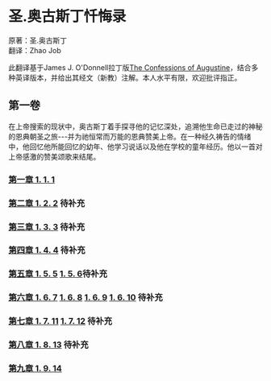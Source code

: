 # 圣.奥古斯丁忏悔录
原著：圣.奥古斯丁  
翻译：Zhao Job

此翻译基于James J. O'Donnell拉丁版[The Confessions of Augustine](https://faculty.georgetown.edu/jod/conf)，结合多种英译版本，并给出其经文（新教）注解。本人水平有限，欢迎批评指正。

## 第一卷

在上帝搜索的现状中，奥古斯丁着手探寻他的记忆深处，追溯他生命已走过的神秘的恩典朝圣之旅---并为祂恒常而万能的恩典赞美上帝。在一种经久祷告的情绪中，他回忆他所能回忆的幼年、他学习说话以及他在学校的童年经历。他以一首对上帝感激的赞美颂歌来结尾。

### [第一章 1. 1. 1](https://zhao-bob.github.io/confession/book1/conf1.1.1)

### [第二章 1. 2. 2](https://zhao-bob.github.io/confession/book1/conf1.2.2) 待补充

### [第三章 1. 3. 3](https://zhao-bob.github.io/confession/book1/conf1.3.3) 待补充

### [第四章 1. 4. 4](https://zhao-bob.github.io/confession/book1/conf1.4.4) 待补充

### [第五章 1. 5. 5](https://zhao-bob.github.io/confession/book1/conf1.5.5) [1. 5. 6](https://zhao-bob.github.io/confession/book1/conf1.5.6)待补充

### [第六章 1. 6. 7](https://zhao-bob.github.io/confession/book1/conf1.6.7) [1. 6. 8](https://zhao-bob.github.io/confession/book1/conf1.6.8) [1. 6. 9](https://zhao-bob.github.io/confession/book1/conf1.6.9) [1. 6. 10](https://zhao-bob.github.io/confession/book1/conf1.6.10) 待补充

### [第七章 1. 7. 11](https://zhao-bob.github.io/confession/book1/conf1.7.11) [1. 7. 12](https://zhao-bob.github.io/confession/book1/conf1.7.12) 待补充

### [第八章 1. 8. 13](https://zhao-bob.github.io/confession/book1/conf1.8.13) 待补充

### [第九章 1. 9. 14](https://zhao-bob.github.io/confession/book1/conf1.9.14)